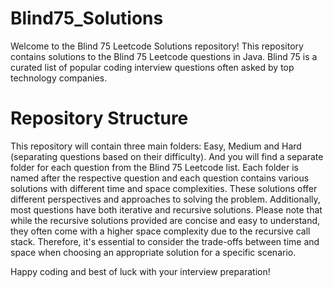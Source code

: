 # Blind75_Solutions
Welcome to the Blind 75 Leetcode Solutions repository! This repository contains solutions to the Blind 75 Leetcode questions in Java. Blind 75 is a curated list of popular coding interview questions often asked by top technology companies.
# Repository Structure
This repository will contain three main folders: Easy, Medium and Hard (separating questions based on their difficulty). And you will find a separate folder for each question from the Blind 75 Leetcode list. Each folder is named after the respective question and each question contains various solutions with different time and space complexities. These solutions offer different perspectives and approaches to solving the problem. Additionally, most questions have both iterative and recursive solutions.
Please note that while the recursive solutions provided are concise and easy to understand, they often come with a higher space complexity due to the recursive call stack. Therefore, it's essential to consider the trade-offs between time and space when choosing an appropriate solution for a specific scenario.


Happy coding and best of luck with your interview preparation!
